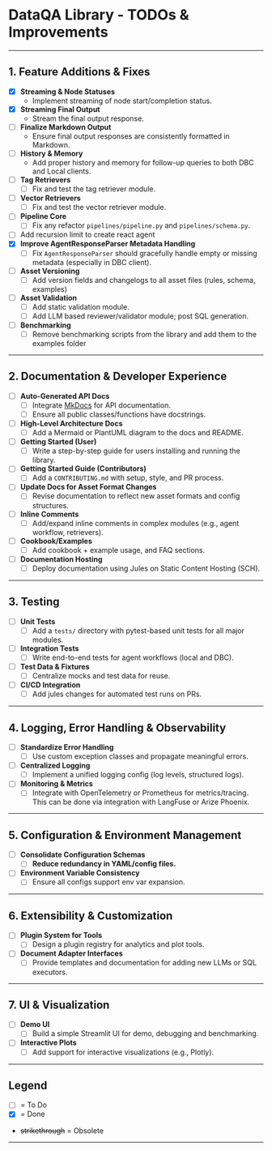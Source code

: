 # **DataQA Library - TODOs & Improvements**

---

## **1. Feature Additions & Fixes**

- [x] **Streaming & Node Statuses**
    - Implement streaming of node start/completion status.
- [x] **Streaming Final Output**
    - Stream the final output response.
- [ ] **Finalize Markdown Output**
    - Ensure final output responses are consistently formatted in Markdown.
- [ ] **History & Memory**
    - Add proper history and memory for follow-up queries to both DBC and Local clients.
- [ ] **Tag Retrievers**
    - [ ] Fix and test the tag retriever module.
- [ ] **Vector Retrievers**
    - [ ] Fix and test the vector retriever module.
- [ ] **Pipeline Core**
    - [ ] Fix any refactor `pipelines/pipeline.py` and `pipelines/schema.py`.
- [ ] Add recursion limit to create react agent
- [x] **Improve AgentResponseParser Metadata Handling**
    - [ ] Fix `AgentResponseParser` should gracefully handle empty or missing metadata (especially in DBC client).
- [ ] **Asset Versioning**
    - [ ] Add version fields and changelogs to all asset files (rules, schema, examples)
- [ ] **Asset Validation**
    - [ ] Add static validation module.
    - [ ] Add LLM based reviewer/validator module; post SQL generation.
- [ ] **Benchmarking**
    - [ ] Remove benchmarking scripts from the library and add them to the examples folder

---

## **2. Documentation & Developer Experience**

- [ ] **Auto-Generated API Docs**
    - [ ] Integrate [MkDocs](https://www.mkdocs.org/) for API documentation.
    - [ ] Ensure all public classes/functions have docstrings.
- [ ] **High-Level Architecture Docs**
    - [ ] Add a Mermaid or PlantUML diagram to the docs and README.
- [ ] **Getting Started (User)**
    - [ ] Write a step-by-step guide for users installing and running the library.
- [ ] **Getting Started Guide (Contributors)**
    - [ ] Add a `CONTRIBUTING.md` with setup, style, and PR process.
- [ ] **Update Docs for Asset Format Changes**
    - [ ] Revise documentation to reflect new asset formats and config structures.
- [ ] **Inline Comments**
    - [ ] Add/expand inline comments in complex modules (e.g., agent workflow, retrievers).
- [ ] **Cookbook/Examples**
    - [ ] Add cookbook + example usage, and FAQ sections.
- [ ] **Documentation Hosting**
    - [ ] Deploy documentation using Jules on Static Content Hosting (SCH).

---

## **3. Testing**

- [ ] **Unit Tests**
    - [ ] Add a `tests/` directory with pytest-based unit tests for all major modules.
- [ ] **Integration Tests**
    - [ ] Write end-to-end tests for agent workflows (local and DBC).
- [ ] **Test Data & Fixtures**
    - [ ] Centralize mocks and test data for reuse.
- [ ] **CI/CD Integration**
    - [ ] Add jules changes for automated test runs on PRs.

---

## **4. Logging, Error Handling & Observability**

- [ ] **Standardize Error Handling**
    - [ ] Use custom exception classes and propagate meaningful errors.
- [ ] **Centralized Logging**
    - [ ] Implement a unified logging config (log levels, structured logs).
- [ ] **Monitoring & Metrics**
    - [ ] Integrate with OpenTelemetry or Prometheus for metrics/tracing. This can be done via integration with LangFuse or Arize Phoenix.

---

## **5. Configuration & Environment Management**

- [ ] **Consolidate Configuration Schemas**
    - [ ] **Reduce redundancy in YAML/config files.**
- [ ] **Environment Variable Consistency**
    - [ ] Ensure all configs support env var expansion.

---

## **6. Extensibility & Customization**

- [ ] **Plugin System for Tools**
    - [ ] Design a plugin registry for analytics and plot tools.
- [ ] **Document Adapter Interfaces**
    - [ ] Provide templates and documentation for adding new LLMs or SQL executors.

---

## **7. UI & Visualization**

- [ ] **Demo UI**
    - [ ] Build a simple Streamlit UI for demo, debugging and benchmarking.
- [ ] **Interactive Plots**
    - [ ] Add support for interactive visualizations (e.g., Plotly).

---

## **Legend**
- [ ] = To Do
- [x] = Done
- ~~strikethrough~~ = Obsolete

---